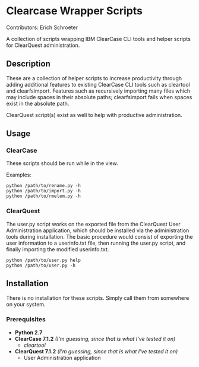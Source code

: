 # Clearcase Wrapper Scripts

Contributors:	Erich Schroeter

A collection of scripts wrapping IBM ClearCase CLI tools and helper scripts
for ClearQuest administration.

## Description

These are a collection of helper scripts to increase productivity through
adding additional features to existing ClearCase CLI tools such as cleartool
and clearfsimport. Features such as recursively importing many files which
may include spaces in their absolute paths; clearfsimport fails when spaces
exist in the absolute path.

ClearQuest script(s) exist as well to help with productive administration.

## Usage

### ClearCase

These scripts should be run while in the view.

Examples:

    python /path/to/rename.py -h
    python /path/to/import.py -h
    python /path/to/rmelem.py -h

### ClearQuest

The user.py script works on the exported file from the ClearQuest User
Administration application, which should be installed via the administration
tools during installation. The basic procedure would consist of exporting
the user information to a userinfo.txt file, then running the user.py
script, and finally importing the modified userinfo.txt.

    python /path/to/user.py help
    python /path/to/user.py -h

## Installation

There is no installation for these scripts. Simply call them from somewhere
on your system.

### Prerequisites

- **Python 2.7**
- **ClearCase 7.1.2** _(I'm guessing, since that is what I've tested it on)_
    - _cleartool_
- **ClearQuest 7.1.2** _(I'm guessing, since that is what I've tested it on)_
    - User Administration application
